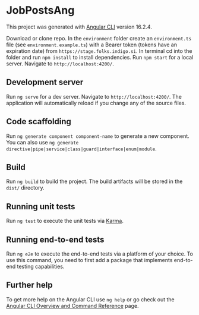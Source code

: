 # JobPostsAng

This project was generated with [Angular CLI](https://github.com/angular/angular-cli) version 16.2.4.

Download or clone repo. In the `environment` folder create an `environment.ts` file (see `environment.example.ts`) with a Bearer token (tokens have an expiration date) from `https://stage.folks.indigo.si`. In terminal cd into the folder and run `npm install` to install dependencies. Run `npm start` for a local server. Navigate to `http://localhost:4200/`.

## Development server

Run `ng serve` for a dev server. Navigate to `http://localhost:4200/`. The application will automatically reload if you change any of the source files.

## Code scaffolding

Run `ng generate component component-name` to generate a new component. You can also use `ng generate directive|pipe|service|class|guard|interface|enum|module`.

## Build

Run `ng build` to build the project. The build artifacts will be stored in the `dist/` directory.

## Running unit tests

Run `ng test` to execute the unit tests via [Karma](https://karma-runner.github.io).

## Running end-to-end tests

Run `ng e2e` to execute the end-to-end tests via a platform of your choice. To use this command, you need to first add a package that implements end-to-end testing capabilities.

## Further help

To get more help on the Angular CLI use `ng help` or go check out the [Angular CLI Overview and Command Reference](https://angular.io/cli) page.
